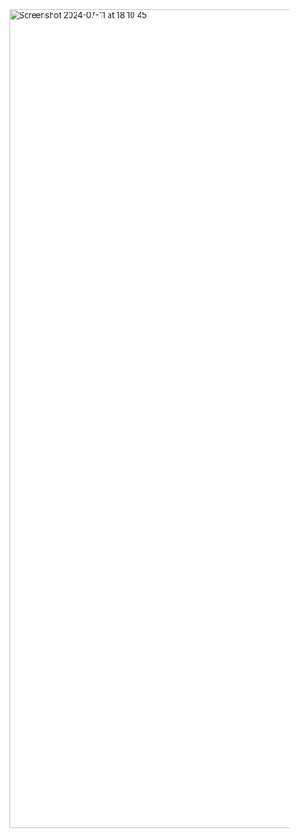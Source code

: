 <img width="1470" alt="Screenshot 2024-07-11 at 18 10 45" src="https://github.com/theotteryears/portfolio-hexagon/assets/64269258/1f48a0ec-3af9-4d72-b9d5-9b07de3dc74a">

